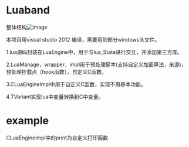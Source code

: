 ﻿# Luaband
整体结构![image](https://github.com/murisly/luaband/tree/master/img/struct.jpg)

本项目用visual studio 2012 编译，需要用到部分windows头文件。

1.lua源码封装在LuaEngine中，用于与lua_State进行交互，并添加第三方库。

2.LuaManage，wrapper，impl用于预处理脚本(支持自定义加密算法，来源)，预处理挂载点（hook函数），自定义C函数。

3.CLuaEngineImpl中用于自定义C函数，实现不用基本功能。

4.TVariant实现lua中变量转换到C中变量。

# example
CLuaEngineImpl中的print为自定义打印函数